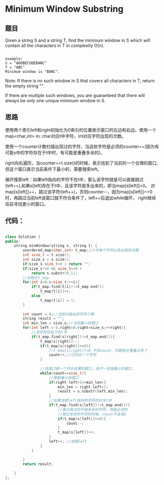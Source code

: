 # Minimum Window Substring


## 题目

Given a string S and a string T, find the minimum window in S which will contain all the characters in T in complexity O(n).

```

example:
S = "ADOBECODEBANC"
T = "ABC"
Minimum window is "BANC".

```

Note:
If there is no such window in S that covers all characters in T, return the empty string "".

If there are multiple such windows, you are guaranteed that there will always be only one unique minimum window in S.


## 思路

   使用两个索引left和right初始化为0索引的位置表示窗口的左边和右边。使用一个map<char,int> m; char对应t中字符，int对应字符出现的次数。
   
   使用一个counter计数扫描出现过的字符，当这些字符是必须的counter++(因为有可能s中的字符存在于t中时，有可能是重叠多余的)。
   
   right向右遍历，当counter==t.size()的时候，表示找到了当前的一个合理的窗口,但这个窗口表示当前条件下最小的，需要搜索left。
   
   循环搜索left：如果left指向的字符不在t中，那么该字符就是可以直接跳过(left++),如果s[left]存在于t中，且该字符是多出来的，即当map[s[left]]<0。
   对map[s[left]]++，跳过该字符(left++)，否则counter--，因为map[s[left]]==0时，再跳过当前left该窗口就不符合条件了，left++后退出while循环，
   right继续往前寻找更小的窗口。


## 代码：

```cpp

class Solution {
public:
    string minWindow(string s, string t) {
        unordered_map<char,int> t_map;//t中每个字符以及出现的次数
        int size_t = t.size();
        int size_s = s.size();
        if(size_s-size_t<0 ) return "";
        if(size_s!=0 && size_t==0 ) 
            return s.substr(0,1);
        //初始化t_map
        for(int i=0;i<size_t;++i){
            if(t_map.find(t[i])!=t_map.end())
                t_map[t[i]]++;
            else 
                t_map[t[i]] = 1;
        }
        
        int count = 0;//当前扫描出的字符个数
        string result = "";
        int min_len = size_s;//当前最小的窗口
        for(int left = 0,right=0;right<size_s;++right){
            //该字符存在于在t中
            if(t_map.find(s[right])!=t_map.end()){
                t_map[s[right]]--;
                if(t_map[s[right]]>=0){
                    //t_map[s[right]]<0 不加count，负数表示重叠过多了
                    count++;//已扫出一个字符
                }
                
                //该窗口是一个符合结果的窗口，但不一定是最小的窗口
                while(count==size_t){
                    //更新最小的窗口
                    if(right-left+1<=min_len){
                        min_len = right-left+1;
                        result = s.substr(left,min_len);
                    }
                    //如果当前left指向的字符存在与t中
                    if(t_map.find(s[left])!=t_map.end()){
                        //表示跳过的不是多余的字符，而是必须的
                        //跳过多余的字符的时候，count不会减1
                        if(t_map[s[left]]>=0){
                            count--;
                        }
                        t_map[s[left]]++;
                    }
                    left++; //收缩left
                }
            }
            
        }
        return result;
        
    }
};

```
